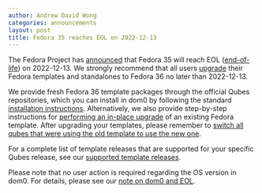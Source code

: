 ```yaml
---
author: Andrew David Wong
categories: announcements
layout: post
title: Fedora 35 reaches EOL on 2022-12-13
---
```


The Fedora Project has [announced](https://lists.fedoraproject.org/archives/list/devel-announce@lists.fedoraproject.org/thread/OGTVKLX7OXBYCEUQ66UY4YK3T6QHAYW5/) that Fedora 35 will reach EOL ([end-of-life](https://fedoraproject.org/wiki/End_of_life)) on 2022-12-13. We strongly recommend that all users [upgrade](https://qubes-doc-rst.readthedocs.io/en/latest/user/templates/fedora/fedora.html#upgrading) their Fedora templates and standalones to Fedora 36 no later than 2022-12-13.

We provide fresh Fedora 36 template packages through the official Qubes repositories, which you can install in dom0 by following the standard [installation instructions](https://qubes-doc-rst.readthedocs.io/en/latest/user/templates/fedora/fedora.html#installing). Alternatively, we also provide step-by-step instructions for [performing an in-place upgrade](https://qubes-doc-rst.readthedocs.io/en/latest/user/templates/fedora/fedora-upgrade.html) of an existing Fedora template. After upgrading your templates, please remember to [switch all qubes that were using the old template to use the new one](https://qubes-doc-rst.readthedocs.io/en/latest/user/templates/templates.html#switching).

For a complete list of template releases that are supported for your specific Qubes release, see our [supported template releases](https://qubes-doc-rst.readthedocs.io/en/latest/user/downloading-installing-upgrading/supported-releases.html#templates).

Please note that no user action is required regarding the OS version in dom0. For details, please see our [note on dom0 and EOL](https://qubes-doc-rst.readthedocs.io/en/latest/user/downloading-installing-upgrading/supported-releases.html#note-on-dom0-and-eol).
